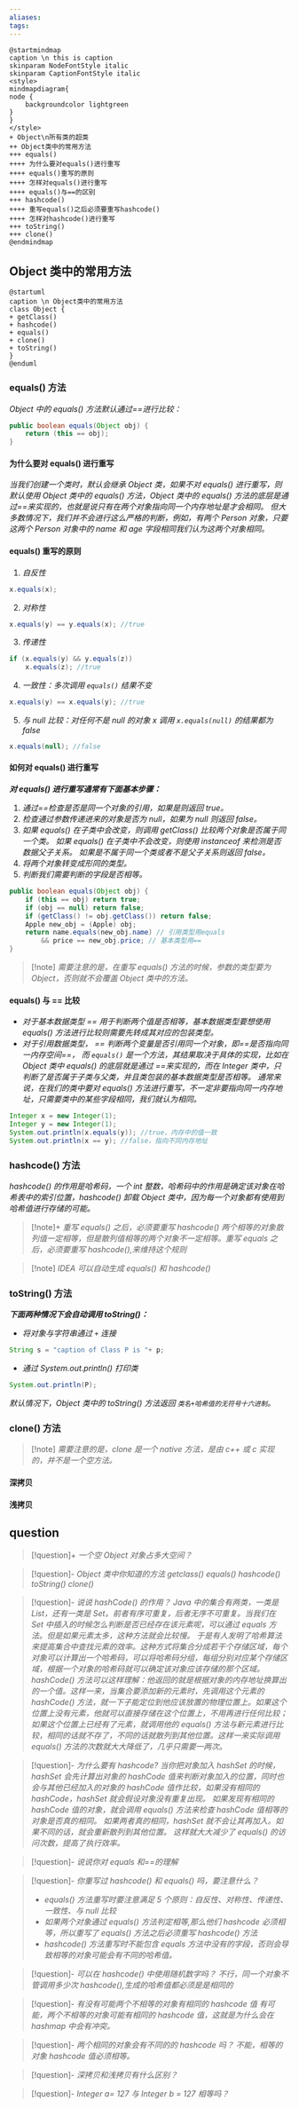 ```yaml
---
aliases: 
tags: 
---
```


```plantuml
@startmindmap
caption \n this is caption
skinparam NodeFontStyle italic
skinparam CaptionFontStyle italic
<style>
mindmapdiagram{
node {
	backgroundcolor lightgreen
}
}
</style>
+ Object\n所有类的超类
++ Object类中的常用方法
+++ equals()
++++ 为什么要对equals()进行重写
++++ equals()重写的原则
++++ 怎样对equals()进行重写
++++ equals()与==的区别
+++ hashcode()
++++ 重写equals()之后必须要重写hashcode()
++++ 怎样对hashcode()进行重写
+++ toString()
+++ clone()
@endmindmap
```

## Object 类中的常用方法

```plantuml
@startuml
caption \n Object类中的常用方法
class Object {
+ getClass()
+ hashcode()
+ equals()
+ clone()
+ toString()
}
@enduml
```

### equals() 方法

_Object 中的 equals() 方法默认通过=\=进行比较：_

```java
public boolean equals(Object obj) {  
    return (this == obj);  
}
```

#### 为什么要对 equals() 进行重写

_当我们创建一个类时，默认会继承 Object 类，如果不对 equals() 进行重写，则默认使用 Object 类中的 equals() 方法，Object 类中的 equals() 方法的底层是通过\=\=来实现的，也就是说只有在两个对象指向同一个内存地址是才会相同。_
_但大多数情况下，我们并不会进行这么严格的判断，例如，有两个 Person 对象，只要这两个 Person 对象中的 name 和 age 字段相同我们认为这两个对象相同。_

#### equals() 重写的原则

1. _自反性_

```java
x.equals(x);
```

2. _对称性_

```java
x.equals(y) == y.equals(x); //true
```

3. _传递性_

```java
if (x.equals(y) && y.equals(z))
	x.equals(z); //true
```

4. _一致性：多次调用 `equals()` 结果不变_

```java
x.equals(y) == x.equals(y); //true
```

5. _与 null 比较：对任何不是 null 的对象 x 调用 `x.equals(null)` 的结果都为 false_

```java
x.equals(null); //false
```

#### 如何对 equals() 进行重写

_**对 equals() 进行重写通常有下面基本步骤：**_
1. _通过\=\=检查是否是同一个对象的引用，如果是则返回 true。_
2. _检查通过参数传递进来的对象是否为 null，如果为 null 则返回 false。_
3. _如果 equals() 在子类中会改变，则调用 getClass() 比较两个对象是否属于同一个类。_
   _如果 equals() 在子类中不会改变，则使用 instanceof 来检测是否数据父子关系。_
   _如果是不属于同一个类或者不是父子关系则返回 false。_
4. _将两个对象转变成形同的类型。_
5. _判断我们需要判断的字段是否相等。_

```java
public boolean equals(Object obj) {  
    if (this == obj) return true;  
    if (obj == null) return false;  
    if (getClass() != obj.getClass()) return false;  
    Apple new_obj = (Apple) obj;  
    return name.equals(new_obj.name) // 引用类型用equals   
		&& price == new_obj.price; // 基本类型用==  
}
```

> [!note] _需要注意的是，在重写 equals() 方法的时候，参数的类型要为 Object，否则就不会覆盖 Object 类中的方法。_

#### equals() 与 == 比较

+ _对于基本数据类型
  \=\= 用于判断两个值是否相等，基本数据类型要想使用 equals() 方法进行比较则需要先转成其对应的包装类型。_
+ _对于引用数据类型，
  \=\= 判断两个变量是否引用同一个对象，即==是否指向同一内存空间==，
  而 `equals()` 是一个方法，其结果取决于具体的实现，比如在 Object 类中 equals() 的底层就是通过 \=\=来实现的，而在 Integer 类中，只判断了是否属于子类与父类，并且类包装的基本数据类型是否相等。
  通常来说，在我们的类中要对 equals() 方法进行重写，不一定非要指向同一内存地址，只需要类中的某些字段相同，我们就认为相同。_

```java
Integer x = new Integer(1);  
Integer y = new Integer(1);  
System.out.println(x.equals(y)); //true，内存中的值一致
System.out.println(x == y); //false，指向不同内存地址
```

### hashcode() 方法

_hashcode() 的作用是哈希码，一个 int 整数，哈希码中的作用是确定该对象在哈希表中的索引位置，hashcode() 卸载 Object 类中，因为每一个对象都有使用到哈希值进行存储的可能。_

> [!note]+ _重写 equals() 之后，必须要重写 hashcode()_
> _两个相等的对象散列值一定相等，但是散列值相等的两个对象不一定相等。重写 equals 之后，必须要重写 hashcode(),来维持这个规则_

> [!note] _IDEA 可以自动生成 equals() 和 hashcode()_

### toString() 方法

_**下面两种情况下会自动调用 toString()：**_
+ _将对象与字符串通过 `+` 连接_

```java
String s = "caption of Class P is "+ p;
```

+ _通过 System.out.println() 打印类_

```java
System.out.println(P);
```

_默认情况下，Object 类中的 toString() 方法返回 `类名+哈希值的无符号十六进制`。_

### clone() 方法

> [!note] _需要注意的是，clone 是一个 native 方法，是由 c++ 或 c 实现的，并不是一个空方法。_

#### 深拷贝

#### 浅拷贝

## question

> [!question]+ _一个空 Object 对象占多大空间？_
>

> [!question]- _Object 类中你知道的方法_
> _getclass()_
> _equals()_
> _hashcode()_
> _toString()_
> _clone()_

> [!question]- _说说 hashCode() 的作用？_
> _Java 中的集合有两类，一类是 List，还有一类是 Set。前者有序可重复，后者无序不可重复。当我们在 Set 中插入的时候怎么判断是否已经存在该元素呢，可以通过 equals 方法。但是如果元素太多，这种方法就会比较慢。_
> _于是有人发明了哈希算法来提高集合中查找元素的效率。这种方式将集合分成若干个存储区域，每个对象可以计算出一个哈希码，可以将哈希码分组，每组分别对应某个存储区域，根据一个对象的哈希码就可以确定该对象应该存储的那个区域。_
> _hashCode() 方法可以这样理解：他返回的就是根据对象的内存地址换算出的一个值。这样一来，当集合要添加新的元素时，先调用这个元素的 hashCode() 方法，就一下子能定位到他应该放置的物理位置上。如果这个位置上没有元素，他就可以直接存储在这个位置上，不用再进行任何比较；如果这个位置上已经有了元素，就调用他的 equals() 方法与新元素进行比较，相同的话就不存了，不同的话就散列到其他位置。这样一来实际调用 equals() 方法的次数就大大降低了，几乎只需要一两次。_

> [!question]- _为什么要有 hashcode?_
> _当你把对象加入 hashSet 的时候，hashSet 会先计算出对象的 hashCode 值来判断对象加入的位置，同时也会与其他已经加入的对象的 hashCode 值作比较，如果没有相同的 hashCode，hashSet 就会假设对象没有重复出现。_
> _如果发现有相同的 hashCode 值的对象，就会调用 equals() 方法来检查 hashCode 值相等的对象是否真的相同。_
> _如果两者真的相同，hashSet 就不会让其再加入。如果不同的话，就会重新散列到其他位置。_
> _这样就大大减少了 equals() 的访问次数，提高了执行效率。_

> [!question]- _说说你对 equals 和\=\=的理解_

> [!question]- _你重写过 hashcode() 和 equals() 吗，要注意什么？_
> + _equals() 方法重写时要注意满足 5 个原则：自反性、对称性、传递性、一致性、与 null 比较_
> + _如果两个对象通过 equals() 方法判定相等,那么他们 hashcode 必须相等，所以重写了 equals() 方法之后必须重写 hashcode() 方法_
> + _hashcode() 方法重写时不能包含 equals 方法中没有的字段，否则会导致相等的对象可能会有不同的哈希值。_

> [!question]- _可以在 hashcode() 中使用随机数字吗？_
> _不行，同一个对象不管调用多少次 hashcode(),生成的哈希值都必须是是相同的_

> [!question]- _有没有可能两个不相等的对象有相同的 hashcode 值_
> _有可能，两个不相等的对象可能有相同的 hashcode 值，这就是为什么会在 hashmap 中会有冲突。_

> [!question]- _两个相同的对象会有不同的的 hashcode 吗？_
> _不能，相等的对象 hashcode 值必须相等。_

> [!question]- _深拷贝和浅拷贝有什么区别？_

> [!question]- _Integer a= 127 与 Integer b = 127 相等吗？_
